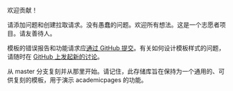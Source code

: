 欢迎贡献！

请添加问题和创建拉取请求。没有愚蠢的问题。欢迎所有想法。这是一个志愿者项目。请友善待人。

模板的错误报告和功能请求应[通过 GitHub 提交](https://github.com/academicpages/academicpages.github.io/issues/new/choose)。有关如何设计模板样式的问题，请随时在 [GitHub 上发起新的讨论](https://github.com/academicpages/academicpages.github.io/discussions)。

从 master 分支复刻并从那里开始。请记住，此存储库旨在保持为一个通用的、可供复刻的模板，用于演示 academicpages 的功能。
